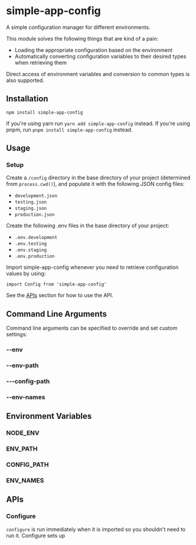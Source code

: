 # simple-app-config
A simple configuration manager for different environments.

This module solves the following things that are kind of a pain:
- Loading the appropriate configuration based on the environment
- Automatically converting configuration variables to their desired types when retrieving them

Direct access of environment variables and conversion to common types is also supported.

## Installation
```
npm install simple-app-config
```

If you're using yarn run `yarn add simple-app-config` instead. If you're using pnpm, run `pnpm install simple-app-config` instead.

## Usage
### Setup
Create a `/config` directory in the base directory of your project (determined from `process.cwd()`), and populate it with the following JSON config files:
- `development.json`
- `testing.json`
- `staging.json`
- `production.json`

Create the following .env files in the base directory of your project:
- `.env.development`
- `.env.testing`
- `.env.staging`
- `.env.production`

Import simple-app-config whenever you need to retrieve configuration values by using:
```
import Config from 'simple-app-config'
```

See the [APIs](#APIs) section for how to use the API.

## Command Line Arguments
Command line arguments can be specified to override and set custom settings:

### --env

### --env-path

### ---config-path

### --env-names

## Environment Variables

### NODE_ENV

### ENV_PATH

### CONFIG_PATH

### ENV_NAMES

## APIs
### Configure
`configure` is run immediately when it is imported so you shouldn't need to run it. Configure sets up

## 

